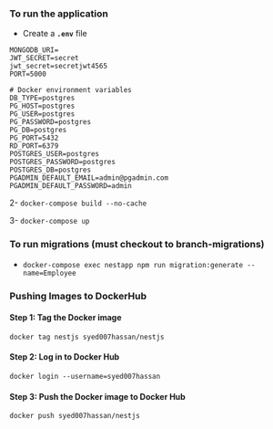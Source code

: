 ### To run the application

- Create a **``` .env ```** file 

```
MONGODB_URI=
JWT_SECRET=secret
jwt_secret=secretjwt4565
PORT=5000

# Docker environment variables
DB_TYPE=postgres
PG_HOST=postgres
PG_USER=postgres
PG_PASSWORD=postgres
PG_DB=postgres
PG_PORT=5432
RD_PORT=6379
POSTGRES_USER=postgres
POSTGRES_PASSWORD=postgres
POSTGRES_DB=postgres
PGADMIN_DEFAULT_EMAIL=admin@pgadmin.com
PGADMIN_DEFAULT_PASSWORD=admin
```

2- `docker-compose build --no-cache`

3- `docker-compose up`

### To run migrations (must checkout to branch-migrations)
- `docker-compose exec nestapp npm run migration:generate --name=Employee`

### Pushing Images to DockerHub

#### Step 1: Tag the Docker image
`docker tag nestjs syed007hassan/nestjs`

#### Step 2: Log in to Docker Hub
`docker login --username=syed007hassan`

#### Step 3: Push the Docker image to Docker Hub
`docker push syed007hassan/nestjs`
